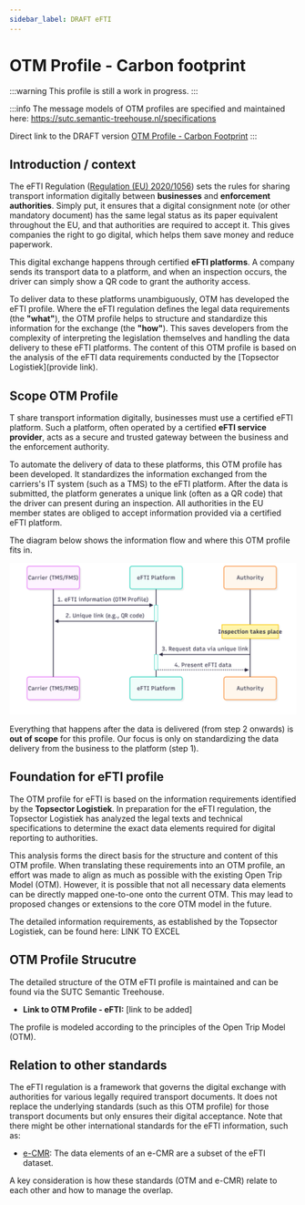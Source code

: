 ```yaml
---
sidebar_label: DRAFT eFTI
---
```


# OTM Profile - Carbon footprint

:::warning
This profile is still a work in progress.
:::

:::info
The message models of OTM profiles are specified and maintained here: https://sutc.semantic-treehouse.nl/specifications

Direct link to the DRAFT version [OTM Profile - Carbon Footprint](https://sutc.semantic-treehouse.nl/message-model/MessageModel_74ddde7e-578a-4790-b674-15274637d902)
:::


## Introduction / context

The eFTI Regulation ([Regulation (EU) 2020/1056](https://eur-lex.europa.eu/legal-content/EN/TXT/?uri=CELEX:32020R1056)) sets the rules for sharing transport information digitally between **businesses** and **enforcement authorities**. Simply put, it ensures that a digital consignment note (or other mandatory document) has the same legal status as its paper equivalent throughout the EU, and that authorities are required to accept it. This gives companies the right to go digital, which helps them save money and reduce paperwork.

This digital exchange happens through certified **eFTI platforms**. A company sends its transport data to a platform, and when an inspection occurs, the driver can simply show a QR code to grant the authority access.

To deliver data to these platforms unambiguously, OTM has developed the eFTI profile. Where the eFTI regulation defines the legal data requirements (the **"what"**), the OTM profile helps to structure and standardize this information for the exchange (the **"how"**). This saves developers from the complexity of interpreting the legislation themselves and handling the data delivery to these eFTI platforms. The content of this OTM profile is based on the analysis of the eFTI data requirements conducted by the [Topsector Logistiek](provide link).

## Scope OTM Profile

T share transport information digitally, businesses must use a certified eFTI platform. Such a platform, often operated by a certified **eFTI service provider**, acts as a secure and trusted gateway between the business and the enforcement authority.

To automate the delivery of data to these platforms, this OTM profile has been developed. It standardizes the information exchanged from the carriers's IT system (such as a TMS) to the eFTI platform. After the data is submitted, the platform generates a unique link (often as a QR code) that the driver can present during an inspection. All authorities in the EU member states are obliged to accept information provided via a certified eFTI platform.

The diagram below shows the information flow and where this OTM profile fits in.

![](./sequence-diagram-efti.png)

Everything that happens after the data is delivered (from step 2 onwards) is **out of scope** for this profile. Our focus is only on standardizing the data delivery from the business to the platform (step 1).

## Foundation for eFTI profile

The OTM profile for eFTI is based on the information requirements identified by the **Topsector Logistiek**. In preparation for the eFTI regulation, the Topsector Logistiek has analyzed the legal texts and technical specifications to determine the exact data elements required for digital reporting to authorities.

This analysis forms the direct basis for the structure and content of this OTM profile. When translating these requirements into an OTM profile, an effort was made to align as much as possible with the existing Open Trip Model (OTM). However, it is possible that not all necessary data elements can be directly mapped one-to-one onto the current OTM. This may lead to proposed changes or extensions to the core OTM model in the future.

The detailed information requirements, as established by the Topsector Logistiek, can be found here: LINK TO EXCEL

## OTM Profile Strucutre

The detailed structure of the OTM eFTI profile is maintained and can be found via the SUTC Semantic Treehouse.

- **Link to OTM Profile - eFTI:** [link to be added]

The profile is modeled according to the principles of the Open Trip Model (OTM).

## Relation to other standards
The eFTI regulation is a framework that governs the digital exchange with authorities for various legally required transport documents. It does not replace the underlying standards (such as this OTM profile) for those transport documents but only ensures their digital acceptance. Note that there might be other international standards for the eFTI information, such as:

- [e-CMR](https://www.iru.org/what-we-do/facilitating-trade-and-transit/e-cmr): The data elements of an e-CMR are a subset of the eFTI dataset. 

A key consideration is how these standards (OTM and e-CMR) relate to each other and how to manage the overlap.